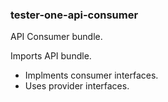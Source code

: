 ### tester-one-api-consumer

API Consumer bundle. 

Imports API bundle.
* Implments consumer interfaces.
* Uses provider interfaces.